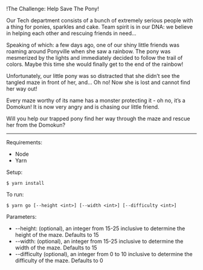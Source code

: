 !The Challenge: Help Save The Pony!

Our Tech department consists of a bunch of extremely serious people with a thing for ponies, sparkles and cake. Team spirit is in our DNA: we believe in helping each other and rescuing friends in need...

Speaking of which: a few days ago, one of our shiny little friends was roaming around Ponyville when she saw a rainbow. The pony was mesmerized by the lights and immediately decided to follow the trail of colors. Maybe this time she would finally get to the end of the rainbow!

Unfortunately, our little pony was so distracted that she didn’t see the tangled maze in front of her, and… Oh no! Now she is lost and cannot find her way out!

Every maze worthy of its name has a monster protecting it - oh no, it’s a Domokun! It is now very angry and is chasing our little friend.

Will you help our trapped pony find her way through the maze and rescue her from the Domokun?

---

Requirements: 

* Node
* Yarn

Setup:

```
$ yarn install
```

To run: 

```
$ yarn go [--height <int>] [--width <int>] [--difficulty <int>]
```

Parameters: 

* --height: (optional), an integer from 15-25 inclusive to determine the height of the maze. Defaults to 15
* --width: (optional), an integer from 15-25 inclusive to determine the width of the maze. Defaults to 15
* --difficulty (optional), an integer from 0 to 10 inclusive to determine the difficulty of the maze. Defaults to 0